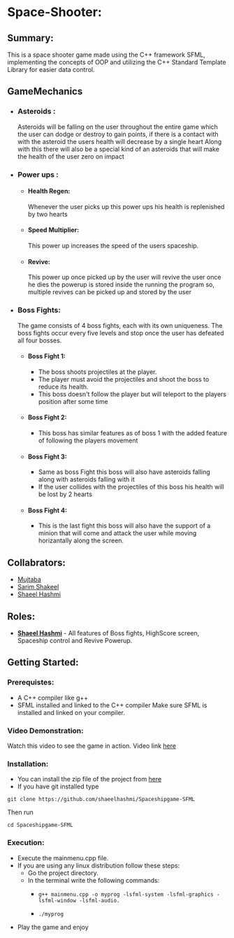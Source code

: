 # Space-Shooter:
## Summary:
This is a space shooter game made using the C++ framework SFML, implementing the concepts of OOP and utilizing the C++ Standard Template Library for easier data control.
## GameMechanics
* ### Asteroids :
  Asteroids will be falling on the user throughout the entire game which the user can dodge or destroy to gain points, if there is a contact with with the asteroid the users 
  health will decrease by a single heart
  Along with this there will also be a special kind of an asteroids that will make the health of the user zero on impact
* ### Power ups :
    * #### Health Regen:
      Whenever the user picks up this power ups his health is replenished by two hearts
    * #### Speed Multiplier:
      This power up increases the speed of the users spaceship.
    * #### Revive:
      This power up once picked up by the user will revive the user once he dies the powerup is stored inside the running the program so, multiple revives can be picked up and stored by the user
* ### Boss Fights:
  The game consists of 4 boss fights, each with its own uniqueness. The boss fights occur every five levels and stop once the user has defeated all four bosses.
  * #### Boss Fight 1:
    * The boss shoots projectiles at the player.
    * The player must avoid the projectiles and shoot the boss to reduce its health.
    * This boss doesn't follow the player but will teleport to the players position after some time
  * #### Boss Fight 2:
    * This boss has similar features as of boss 1 with the added feature of following the players movement
  * #### Boss Fight 3:
    * Same as boss Fight this boss will also have asteroids falling along with asteroids falling with it
    * If the user collides with the projectiles of this boss his health will be lost by 2 hearts
  * #### Boss Fight 4:
    * This is the last fight this boss will also have the support of a minion that will come and attack the user while moving horizantally along the screen.
## Collabrators:
* [Mujtaba](https://github.com/Mujtaba0150)
* [Sarim Shakeel](https://github.com/sarimshakeel)
* [Shaeel Hashmi](https://github.com/shaeelhashmi)
## Roles:
* <b><u>Shaeel Hashmi</u></b> - All features of Boss fights, HighScore screen, Spaceship control and Revive Powerup.
## Getting Started:
### Prerequistes:
* A C++ compiler like g++
* SFML installed and linked to the C++ compiler
Make sure SFML is installed and linked on your compiler.
### Video Demonstration:
Watch this video to see the game in action. Video link [here](https://www.linkedin.com/feed/update/urn:li:activity:7202682563788689408/)
### Installation:
* You can install the zip file of the project from [here](https://github.com/shaeelhashmi/Spaceshipgame-SFML)
* If you have git installed type
```
git clone https://github.com/shaeelhashmi/Spaceshipgame-SFML
```
Then run 
```
cd Spaceshipgame-SFML
```
### Execution:
* Execute the mainmenu.cpp file.
* If you are using any linux distribution follow these steps:
   * Go the project directory.
   * In the terminal write the following commands:
       * ```
         g++ mainmenu.cpp -o myprog -lsfml-system -lsfml-graphics -lsfml-window -lsfml-audio.
         ```
       * ```
         ./myprog
         ```
* Play the game and enjoy     
       
                 
